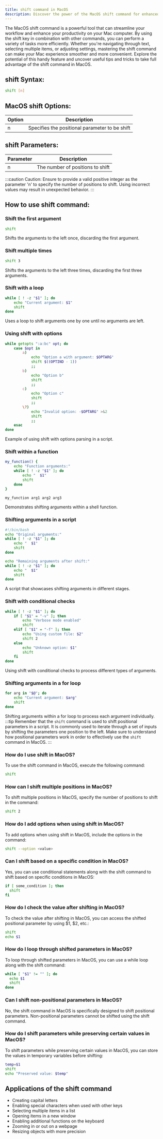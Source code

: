 ```yaml
---
title: shift command in MacOS
description: Discover the power of the MacOS shift command for enhanced productivity and efficiency. Master useful tips and tricks to navigate your system seamlessly.
---
```


The MacOS shift command is a powerful tool that can streamline your workflow and enhance your productivity on your Mac computer. By using the shift key in combination with other commands, you can perform a variety of tasks more efficiently. Whether you're navigating through text, selecting multiple items, or adjusting settings, mastering the shift command can make your Mac experience smoother and more convenient. Explore the potential of this handy feature and uncover useful tips and tricks to take full advantage of the shift command in MacOS.

## shift Syntax:
```bash
shift [n]
```

## MacOS shift Options:
| Option  | Description                                   |
|---------|-----------------------------------------------|
| n       | Specifies the positional parameter to be shift |

## shift Parameters:
| Parameter  | Description                              |
|------------|------------------------------------------|
| n          | The number of positions to shift          |

:::caution
Caution: Ensure to provide a valid positive integer as the parameter 'n' to specify the number of positions to shift. Using incorrect values may result in unexpected behavior.
:::
## How to use shift command:
### Shift the first argument
```bash
shift
```
Shifts the arguments to the left once, discarding the first argument.
### Shift multiple times
```bash
shift 3
```
Shifts the arguments to the left three times, discarding the first three arguments.
### Shift with a loop
```bash
while [ ! -z "$1" ]; do
    echo "Current argument: $1"
    shift
done
```
Uses a loop to shift arguments one by one until no arguments are left.
### Using shift with options
```bash
while getopts ":a:bc" opt; do
    case $opt in
        a)
            echo "Option a with argument: $OPTARG"
            shift $((OPTIND - 1))
            ;;
        b)
            echo "Option b"
            shift
            ;;
        c)
            echo "Option c"
            shift
            ;;
        \?)
            echo "Invalid option: -$OPTARG" >&2
            shift
            ;;
    esac
done
```
Example of using shift with options parsing in a script.
### Shift within a function
```bash
my_function() {
    echo "Function arguments:"
    while [ ! -z "$1" ]; do
        echo "  $1"
        shift
    done
}

my_function arg1 arg2 arg3
```
Demonstrates shifting arguments within a shell function.
### Shifting arguments in a script
```bash
#!/bin/bash
echo "Original arguments:"
while [ ! -z "$1" ]; do
    echo "  $1"
    shift
done

echo "Remaining arguments after shift:"
while [ ! -z "$1" ]; do
    echo "  $1"
    shift
done
```
A script that showcases shifting arguments in different stages.
### Shift with conditional checks
```bash
while [ ! -z "$1" ]; do
    if [ "$1" = "-v" ]; then
        echo "Verbose mode enabled"
        shift
    elif [ "$1" = "-f" ]; then
        echo "Using custom file: $2"
        shift 2
    else
        echo "Unknown option: $1"
        shift
    fi
done
```
Using shift with conditional checks to process different types of arguments.
### Shifting arguments in a for loop
```bash
for arg in "$@"; do
    echo "Current argument: $arg"
    shift
done
```
Shifting arguments within a for loop to process each argument individually.
:::tip
Remember that the `shift` command is used to shift positional parameters in a script. It is commonly used to iterate through a set of inputs by shifting the parameters one position to the left. Make sure to understand how positional parameters work in order to effectively use the `shift` command in MacOS.
:::

### How do I use shift in MacOS?
To use the shift command in MacOS, execute the following command:
```bash
shift
```

### How can I shift multiple positions in MacOS?
To shift multiple positions in MacOS, specify the number of positions to shift in the command:
```bash
shift 2
```

### How do I add options when using shift in MacOS?
To add options when using shift in MacOS, include the options in the command:
```bash
shift --option <value>
```

### Can I shift based on a specific condition in MacOS?
Yes, you can use conditional statements along with the shift command to shift based on specific conditions in MacOS:
```bash
if [ some_condition ]; then
  shift
fi
```

### How do I check the value after shifting in MacOS?
To check the value after shifting in MacOS, you can access the shifted positional parameter by using $1, $2, etc.:
```bash
shift
echo $1
```

### How do I loop through shifted parameters in MacOS?
To loop through shifted parameters in MacOS, you can use a while loop along with the shift command:
```bash
while [ "$1" != "" ]; do
  echo $1
  shift
done
```

### Can I shift non-positional parameters in MacOS?
No, the shift command in MacOS is specifically designed to shift positional parameters. Non-positional parameters cannot be shifted using the shift command.

### How do I shift parameters while preserving certain values in MacOS?
To shift parameters while preserving certain values in MacOS, you can store the values in temporary variables before shifting:
```bash
temp=$1
shift
echo "Preserved value: $temp"
```


## Applications of the shift command

- Creating capital letters
- Enabling special characters when used with other keys
- Selecting multiple items in a list
- Opening items in a new window
- Enabling additional functions on the keyboard
- Zooming in or out on a webpage
- Resizing objects with more precision